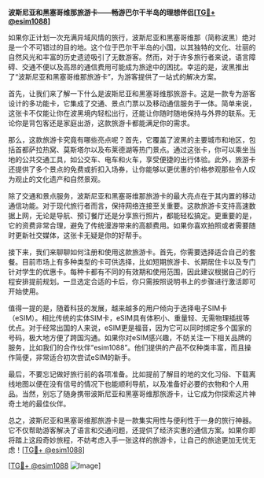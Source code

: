 **波斯尼亚和黑塞哥维那旅游卡——畅游巴尔干半岛的理想伴侣[[TG💪+ @esim1088](https://t.me/s/esim1088)]**

如果你正计划一次充满异域风情的旅行，波斯尼亚和黑塞哥维那（简称波黑）绝对是一个不可错过的目的地。这个位于巴尔干半岛的小国，以其独特的文化、壮丽的自然风光和丰富的历史遗迹吸引了无数游客。然而，对于许多旅行者来说，语言障碍、交通不便以及高昂的通信费用可能成为旅途中的困扰。幸运的是，波黑推出了“波斯尼亚和黑塞哥维那旅游卡”，为游客提供了一站式的解决方案。

首先，让我们来了解一下什么是波斯尼亚和黑塞哥维那旅游卡。这是一款专为游客设计的多功能卡，它集成了交通、景点门票以及移动通信服务于一体。简单来说，这张卡不仅能让你在波黑境内轻松出行，还能让你随时随地保持与外界的联系。无论你是背包客还是家庭出游，这款旅游卡都能满足你的需求。

那么，这款旅游卡究竟有哪些亮点呢？首先，它覆盖了波黑的主要城市和地区，包括首都萨拉热窝、莫斯塔尔以及布莱德湖等热门景点。通过这张卡，你可以乘坐当地的公共交通工具，如公交车、电车和火车，享受便捷的出行体验。此外，旅游卡还提供了多个景点的免费或折扣入场券，让你能够以更优惠的价格参观那些令人叹为观止的文化遗产和自然景观。

除了交通和景点服务，波斯尼亚和黑塞哥维那旅游卡的最大亮点在于其内置的移动通信功能。对于现代旅行者而言，保持网络连接至关重要。这款旅游卡支持高速数据上网，无论是导航、预订餐厅还是分享旅行照片，都能轻松搞定。更重要的是，它的资费非常合理，避免了传统漫游带来的高额费用。如果你喜欢拍照或者需要随时更新社交媒体，这张卡无疑是你的好帮手。

接下来，我们来聊聊如何注册和使用这款旅游卡。首先，你需要选择适合自己的套餐。目前市场上有多种类型的卡可供选择，比如短期旅游卡、长期居住卡以及专门针对学生的优惠卡。每种卡都有不同的有效期和使用范围，因此建议根据自己的行程安排提前规划。一旦选定合适的卡后，你只需按照说明书上的步骤进行激活即可开始使用。

值得一提的是，随着科技的发展，越来越多的用户倾向于选择电子SIM卡（eSIM）。相比传统的实体SIM卡，eSIM具有体积小、重量轻、无需物理插拔等优点。对于经常出国的人来说，eSIM更是福音，因为它可以同时绑定多个国家的号码，极大地方便了跨国沟通。如果你对eSIM感兴趣，不妨关注一下相关品牌的服务，比如我们的合作伙伴“esim1088”。他们提供的产品不仅种类丰富，而且操作简便，非常适合初次尝试eSIM的新手。

最后，不要忘记做好旅行前的各项准备。比如提前了解目的地的文化习俗、下载离线地图以便在没有信号的情况下也能顺利导航，以及准备好必要的衣物和个人用品。当然，别忘了随身携带波斯尼亚和黑塞哥维那旅游卡，让它成为你探索这片神奇土地的最佳伙伴。

总之，波斯尼亚和黑塞哥维那旅游卡是一款集实用性与便利性于一身的旅行神器。它不仅帮助游客解决了语言和交通问题，还提供了经济实惠的通信方案。如果你即将踏上这段奇妙旅程，不妨考虑入手一张这样的旅游卡，让自己的旅途更加无忧无虑！[[TG💪+ @esim1088](https://t.me/s/esim1088)] 

[[TG💪+ @esim1088](https://t.me/s/esim1088) ![Image](https://i.postimg.cc/4NQfJmqS/Snipaste-2025-05-13-00-14-12.png)]